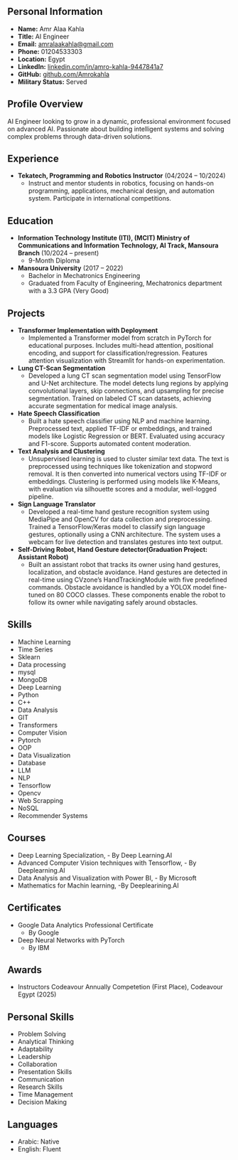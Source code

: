 ## Personal Information

*   **Name:** Amr Alaa Kahla
*   **Title:** AI Engineer
*   **Email:** amralaakahla@gmail.com
*   **Phone:** 01204533303
*   **Location:** Egypt
*   **LinkedIn:** [linkedin.com/in/amro-kahla-9447841a7](linkedin.com/in/amro-kahla-9447841a7)
*   **GitHub:** [github.com/Amrokahla](github.com/Amrokahla)
*   **Military Status:** Served

## Profile Overview

AI Engineer looking to grow in a dynamic, professional environment focused on advanced AI. Passionate about building intelligent systems and solving complex problems through data-driven solutions.

## Experience

*   **Tekatech, Programming and Robotics Instructor** (04/2024 – 10/2024)
    *   Instruct and mentor students in robotics, focusing on hands-on programming, applications, mechanical design, and automation system. Participate in international competitions.

## Education

*   **Information Technology Institute (ITI), (MCIT) Ministry of Communications and Information Technology, AI Track, Mansoura Branch** (10/2024 – present)
    *   9-Month Diploma
*   **Mansoura University** (2017 – 2022)
    *   Bachelor in Mechatronics Engineering
    *   Graduated from Faculty of Engineering, Mechatronics department with a 3.3 GPA (Very Good)

## Projects

*   **Transformer Implementation with Deployment**
    *   Implemented a Transformer model from scratch in PyTorch for educational purposes. Includes multi-head attention, positional encoding, and support for classification/regression. Features attention visualization with Streamlit for hands-on experimentation.
*   **Lung CT-Scan Segmentation**
    *   Developed a lung CT scan segmentation model using TensorFlow and U-Net architecture. The model detects lung regions by applying convolutional layers, skip connections, and upsampling for precise segmentation. Trained on labeled CT scan datasets, achieving accurate segmentation for medical image analysis.
*   **Hate Speech Classification**
    *   Built a hate speech classifier using NLP and machine learning. Preprocessed text, applied TF-IDF or embeddings, and trained models like Logistic Regression or BERT. Evaluated using accuracy and F1-score. Supports automated content moderation.
*   **Text Analysis and Clustering**
    *   Unsupervised learning is used to cluster similar text data. The text is preprocessed using techniques like tokenization and stopword removal. It is then converted into numerical vectors using TF-IDF or embeddings. Clustering is performed using models like K-Means, with evaluation via silhouette scores and a modular, well-logged pipeline.
*   **Sign Language Translator**
    *   Developed a real-time hand gesture recognition system using MediaPipe and OpenCV for data collection and preprocessing. Trained a TensorFlow/Keras model to classify sign language gestures, optionally using a CNN architecture. The system uses a webcam for live detection and translates gestures into text output.
*   **Self-Driving Robot, Hand Gesture detector(Graduation Project: Assistant Robot)**
    *   Built an assistant robot that tracks its owner using hand gestures, localization, and obstacle avoidance. Hand gestures are detected in real-time using CVzone’s HandTrackingModule with five predefined commands. Obstacle avoidance is handled by a YOLOX model fine-tuned on 80 COCO classes. These components enable the robot to follow its owner while navigating safely around obstacles.

## Skills

*   Machine Learning
*   Time Series
*   Sklearn
*   Data processing
*   mysql
*   MongoDB
*   Deep Learning
*   Python
*   C++
*   Data Analysis
*   GIT
*   Transformers
*   Computer Vision
*   Pytorch
*   OOP
*   Data Visualization
*   Database
*   LLM
*   NLP
*   Tensorflow
*   Opencv
*   Web Scrapping
*   NoSQL
*   Recommender Systems

## Courses

*   Deep Learning Specialization, - By Deep Learning.AI
*   Advanced Computer Vision techniques with Tensorflow, - By Deeplearning.AI
*   Data Analysis and Visualization with Power BI, - By Microsoft
*   Mathematics for Machin learning, -By Deeplearining.AI

## Certificates

*   Google Data Analytics Professional Certificate
    *   By Google
*   Deep Neural Networks with PyTorch
    *   By IBM

## Awards

*   Instructors Codeavour Annually Competetion (First Place), Codeavour Egypt (2025)

## Personal Skills

*   Problem Solving
*   Analytical Thinking
*   Adaptability
*   Leadership
*   Collaboration
*   Presentation Skills
*   Communication
*   Research Skills
*   Time Management
*   Decision Making

## Languages

*   Arabic: Native
*   English: Fluent